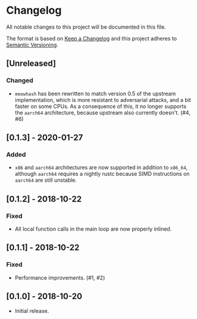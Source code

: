 # Changelog

All notable changes to this project will be documented in this file.

The format is based on [Keep a Changelog](http://keepachangelog.com/en/1.0.0/) and this project
adheres to [Semantic Versioning](http://semver.org/spec/v2.0.0.html).

## [Unreleased]

### Changed

-   `meowhash` has been rewritten to match version 0.5 of the upstream implementation, which is more
    resistant to adversarial attacks, and a bit faster on some CPUs. As a consequence of this, it no
    longer supports the `aarch64` architecture, because upstream also currently doesn't. (#4, #6)

## [0.1.3] - 2020-01-27

### Added

-   `x86` and `aarch64` architectures are now supported in addition to `x86_64`, although `aarch64`
    requires a nightly rustc because SIMD instructions on `aarch64` are still unstable.

## [0.1.2] - 2018-10-22

### Fixed

-   All local function calls in the main loop are now properly inlined.

## [0.1.1] - 2018-10-22

### Fixed

-   Performance improvements. (#1, #2)

## [0.1.0] - 2018-10-20

-   Initial release.
